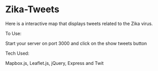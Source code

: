 # Zika-Tweets

Here is a interactive map that displays tweets related to the Zika virus.

To Use:

Start your server on port 3000 and click on the show tweets button

Tech Used:

Mapbox.js, Leaflet.js, jQuery, Express and Twit 